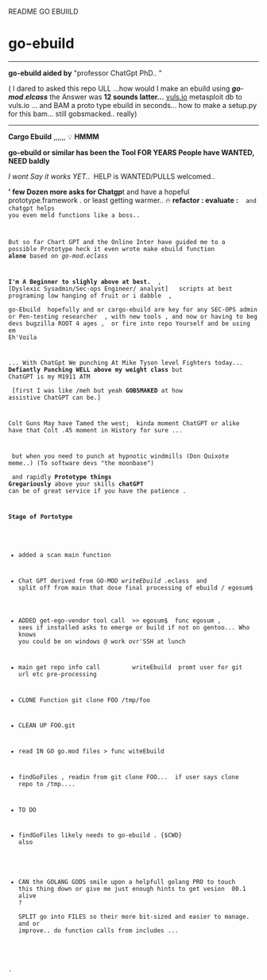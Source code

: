 ﻿   README GO EBUIILD <!-- /\* Font Definitions \*/ @font-face {font-family:Wingdings; panose-1:5 0 0 0 0 0 0 0 0 0;} @font-face {font-family:"Cambria Math"; panose-1:2 4 5 3 5 4 6 3 2 4;} @font-face {font-family:"Segoe UI Emoji"; panose-1:2 11 5 2 4 2 4 2 2 3;} /\* Style Definitions \*/ p.MsoNormal, li.MsoNormal, div.MsoNormal {margin:0in; font-size:12.0pt; font-family:"Times New Roman",serif;} h1 {mso-style-link:"Heading 1 Char"; margin-right:0in; margin-left:0in; font-size:24.0pt; font-family:"Times New Roman",serif; font-weight:bold;} a:link, span.MsoHyperlink {color:blue; text-decoration:underline;} p {margin-right:0in; margin-left:0in; font-size:12.0pt; font-family:"Times New Roman",serif;} span.Heading1Char {mso-style-name:"Heading 1 Char"; mso-style-link:"Heading 1"; font-family:"Calibri Light",sans-serif; color:#2F5496;} .MsoChpDefault {font-size:10.0pt;} @page WordSection1 {size:8.5in 11.0in; margin:1.0in 1.0in 1.0in 1.0in;} div.WordSection1 {page:WordSection1;} /\* List Definitions \*/ ol {margin-bottom:0in;} ul {margin-bottom:0in;} -->

go-ebuild
=========

* * *

**go-ebuild aided by** "professor ChatGpt PhD.. "

( I dared to asked this repo ULL ...how would I make an ebuild using **_go_**\-**_mod_**.**_elcass_** the Answer was **12 sounds latter...** [vuls.io](vuls.io) metasploit db to vuls.io ... and BAM a proto type ebuild in seconds... how to make a setup.py for this bam... still gobsmacked.. really)

* * *

**Cargo Ebuild** ,,,,,, 💡 **HMMM**

**go-ebuild or similar has been the Tool FOR YEARS People have WANTED, NEED baldly**

_I wont Say it works YET._.  HELP is WANTED/PULLS welcomed..

**' few Dozen more asks for Chatgp**t and have a hopeful prototype.framework . or least getting warmer.. 🔥 **refactor : evaluate :**  <code snip or whole damn thing> and chatgpt helps you even meld functions like a boss..

But so far Chart GPT and the Online Inter have guided me to a possible Prototype heck it even wrote make ebuild function **alone** based on _go-mod.eclass_

**I'm A Beginner to slighly above at best.**  ,  \[Dyslexic Sysadmin/Sec-ops Engineer/ analyst\]   scripts at best programing low hanging of fruit or i dabble  ,  
go-Ebuild  hopefully and or cargo-ebuild are key for any SEC-OPS admin or Pen-testing researcher  , with new tools , and now or having to beg devs bugzilla ROOT 4 ages ,  or fire into repo Yourself and be using em Eh'Voila

... With ChatGpt We punching At Mike Tyson level Fighters today...   **Defiantly Punching WELL above my weight class** but ChatGPT is my M1911 ATM  
 \[first I was like /meh but yeah **GOBSMAKED** at how assistive ChatGPT can be.\]

Colt Guns May have Tamed the west;  kinda moment ChatGPT or alike have that Colt .45 moment in History for sure ...

 but when you need to punch at hypnotic windmills (Don Quixote meme..) (To software devs "the moonbase")  
 and rapidly **Prototype things** **Gregariously** above your skills **chatGPT** can be of great service if you have the patience .

**Stage of Portotype**

*   added a scan main function
*   Chat GPT derived from GO-MOD _writeEbuild_ .eclass  and split off from main that dose final processing of ebuild / egosum$         
*   ADDED get-ego-vendor tool call  >> egosum$  func egosum , sees if installed asks to emerge or build if not on gentoo... Who knows you could be on windows @ work ovr'SSH at lunch
*   main get repo info call         writeEbuild  promt user for git url etc pre-processing
*   CLONE Function git clone FOO /tmp/foo
*   CLEAN UP FOO.git
*   read IN GO go.mod files > func witeEbuild
*   findGoFiles , readin from git clone FOO...  if user says clone repo to /tmp....
*   TO DO

*   findGoFiles likely needs to go-ebuild . {$CWD} also                                                                                                                                                                                               
*   CAN the GOLANG GODS smile upon a helpfull golang PRO to touch this thing down or give me just enough hints to get vesion  00.1  alive ?  
    SPLIT go into FILES so their more bit-sized and easier to manage. and or improve.. do function calls from includes ...

.
